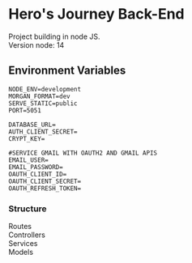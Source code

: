 
# Hero's Journey Back-End
Project building in node JS.<br/>
Version node: 14

## Environment Variables
```
NODE_ENV=development
MORGAN_FORMAT=dev
SERVE_STATIC=public
PORT=5051

DATABASE_URL=
AUTH_CLIENT_SECRET=
CRYPT_KEY=

#SERVICE GMAIL WITH OAUTH2 AND GMAIL APIS
EMAIL_USER=
EMAIL_PASSWORD=
OAUTH_CLIENT_ID=
OAUTH_CLIENT_SECRET=
OAUTH_REFRESH_TOKEN=
```

### Structure</h2>
Routes <br/>
Controllers <br/>
Services <br/>
Models <br/>
